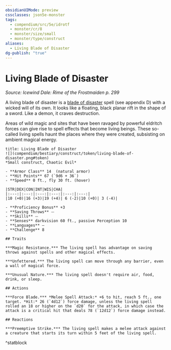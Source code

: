 ```yaml
---
obsidianUIMode: preview
cssclasses: json5e-monster
tags:
  - compendium/src/5e/idrotf
  - monster/cr/8
  - monster/size/small
  - monster/type/construct
aliases:
  - Living Blade of Disaster
dg-publish: "true"
---
```

# Living Blade of Disaster
*Source: Icewind Dale: Rime of the Frostmaiden p. 299*  

A living blade of disaster is a [blade of disaster](compendium/spells/blade-of-disaster-tce.md) spell (see appendix D) with a wicked will of its own. It looks like a floating, black planar rift in the shape of a sword. Like a demon, it craves destruction.

Areas of wild magic and sites that have been ravaged by powerful eldritch forces can give rise to spell effects that become living beings. These so-called living spells haunt the places where they were created, subsisting on ambient magical energy.

```ad-statblock
title: Living Blade of Disaster
![](compendium/bestiary/construct/token/living-blade-of-disaster.png#token)
*Small construct, Chaotic Evil*

- **Armor Class** 14  (natural armor)
- **Hit Points** 67 (`9d6 + 36`)
- **Speed** 0 ft., fly 30 ft. (hover)

|STR|DEX|CON|INT|WIS|CHA|
|:---:|:---:|:---:|:---:|:---:|:---:|
|10 (+0)|16 (+3)|19 (+4)| 6 (-2)|10 (+0)| 3 (-4)|

- **Proficiency Bonus** +3
- **Saving Throws** ⏤
- **Skills** ⏤
- **Senses** darkvision 60 ft., passive Perception 10
- **Languages** —
- **Challenge** 8

## Traits

***Magic Resistance.*** The living spell has advantage on saving throws against spells and other magical effects.

***Unfettered.*** The living spell can move through any barrier, even a wall of magical force.

***Unusual Nature.*** The living spell doesn't require air, food, drink, or sleep.

## Actions

***Force Blade.*** *Melee Spell Attack:* +6 to hit, reach 5 ft., one target. *Hit:* 26 (`4d12`) force damage, unless the living spell rolled an 18 or higher on the `d20` for the attack, in which case the attack is a critical hit that deals 78 (`12d12`) force damage instead.

## Reactions

***Preemptive Strike.*** The living spell makes a melee attack against a creature that starts its turn within 5 feet of the living spell.
```
^statblock